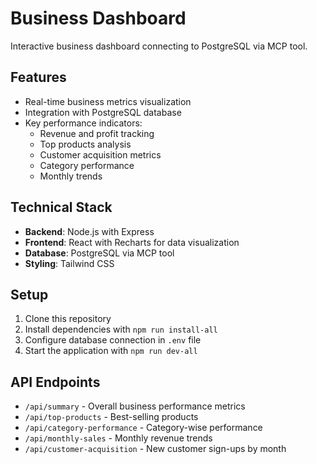 # Business Dashboard

Interactive business dashboard connecting to PostgreSQL via MCP tool.

## Features

- Real-time business metrics visualization
- Integration with PostgreSQL database
- Key performance indicators:
  - Revenue and profit tracking
  - Top products analysis
  - Customer acquisition metrics
  - Category performance
  - Monthly trends

## Technical Stack

- **Backend**: Node.js with Express
- **Frontend**: React with Recharts for data visualization
- **Database**: PostgreSQL via MCP tool
- **Styling**: Tailwind CSS

## Setup

1. Clone this repository
2. Install dependencies with `npm run install-all`
3. Configure database connection in `.env` file
4. Start the application with `npm run dev-all`

## API Endpoints

- `/api/summary` - Overall business performance metrics
- `/api/top-products` - Best-selling products
- `/api/category-performance` - Category-wise performance
- `/api/monthly-sales` - Monthly revenue trends
- `/api/customer-acquisition` - New customer sign-ups by month
